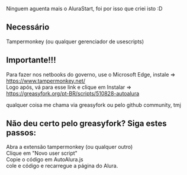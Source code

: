 Ninguem aguenta mais o AluraStart, foi por isso que criei isto :D

## Necessário
Tampermonkey (ou qualquer gerenciador de usescripts)

## Importante!!!
Para fazer nos netbooks do governo, use o Microsoft Edge, instale => https://www.tampermonkey.net/ </br>
Logo após, vá para esse link e clique em Instalar => https://greasyfork.org/pt-BR/scripts/510828-autoalura

qualquer coisa me chama via greasyfork ou pelo github community, tmj

## Não deu certo pelo greasyfork? Siga estes passos: 
Abra a extensão tampermonkey (ou qualquer outro)</br>
Clique em "Novo user script"</br>
Copie o código em AutoAlura.js</br>
cole e código e recarregue a página do Alura.
